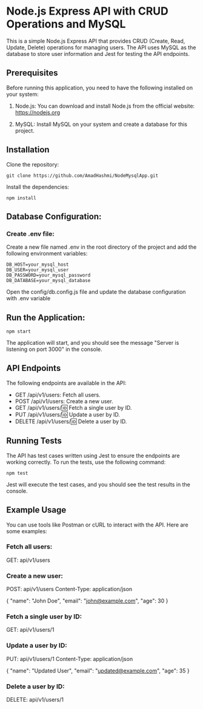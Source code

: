 # Node.js Express API with CRUD Operations and MySQL

This is a simple Node.js Express API that provides CRUD (Create, Read, Update, Delete) operations for managing users. The API uses MySQL as the database to store user information and Jest for testing the API endpoints.

## Prerequisites

Before running this application, you need to have the following installed on your system:

1. Node.js: You can download and install Node.js from the official website: https://nodejs.org

1. MySQL: Install MySQL on your system and create a database for this project.

## Installation

Clone the repository:

```
git clone https://github.com/AmadHashmi/NodeMysqlApp.git
```

Install the dependencies:

```
npm install
```

## Database Configuration:

### Create .env file:

Create a new file named .env in the root directory of the project and add the following environment variables:

```
DB_HOST=your_mysql_host
DB_USER=your_mysql_user
DB_PASSWORD=your_mysql_password
DB_DATABASE=your_mysql_database
```

Open the config/db.config.js file and update the database configuration with .env variable

## Run the Application:

```
npm start
```

The application will start, and you should see the message "Server is listening on port 3000" in the console.

## API Endpoints

The following endpoints are available in the API:

- GET /api/v1/users: Fetch all users.
- POST /api/v1/users: Create a new user.
- GET /api/v1/users/:id: Fetch a single user by ID.
- PUT /api/v1/users/:id: Update a user by ID.
- DELETE /api/v1/users/:id: Delete a user by ID.

## Running Tests

The API has test cases written using Jest to ensure the endpoints are working correctly. To run the tests, use the following command:

```
npm test
```

Jest will execute the test cases, and you should see the test results in the console.

## Example Usage

You can use tools like Postman or cURL to interact with the API. Here are some examples:

### Fetch all users:

GET: api/v1/users

### Create a new user:

POST: api/v1/users
Content-Type: application/json

{
"name": "John Doe",
"email": "john@example.com",
"age": 30
}

### Fetch a single user by ID:

GET: api/v1/users/1

### Update a user by ID:

PUT: api/v1/users/1
Content-Type: application/json

{
"name": "Updated User",
"email": "updated@example.com",
"age": 35
}

### Delete a user by ID:

DELETE: api/v1/users/1
